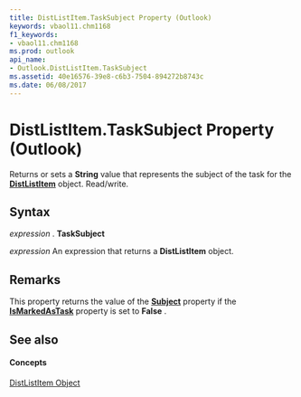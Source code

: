 ```yaml
---
title: DistListItem.TaskSubject Property (Outlook)
keywords: vbaol11.chm1168
f1_keywords:
- vbaol11.chm1168
ms.prod: outlook
api_name:
- Outlook.DistListItem.TaskSubject
ms.assetid: 40e16576-39e8-c6b3-7504-894272b8743c
ms.date: 06/08/2017
---
```



# DistListItem.TaskSubject Property (Outlook)

Returns or sets a  **String** value that represents the subject of the task for the **[DistListItem](Outlook.DistListItem.md)** object. Read/write.


## Syntax

 _expression_ . **TaskSubject**

 _expression_ An expression that returns a **DistListItem** object.


## Remarks

This property returns the value of the  **[Subject](Outlook.DistListItem.Subject.md)** property if the **[IsMarkedAsTask](Outlook.DistListItem.IsMarkedAsTask.md)** property is set to **False** .


## See also


#### Concepts


[DistListItem Object](Outlook.DistListItem.md)

